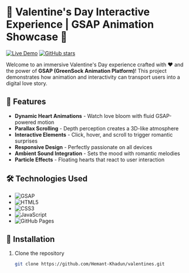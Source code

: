 # 💖 Valentine's Day Interactive Experience | GSAP Animation Showcase 💖

[![Live Demo](https://img.shields.io/badge/Demo-Explore%20Now-pink?style=for-the-badge&logo=github)](https://hemant-khadun.github.io/valentines/)
[![GitHub stars](https://img.shields.io/github/stars/Hemant-Khadun/valentines?style=for-the-badge)](https://github.com/Hemant-Khadun/valentines/stargazers)

Welcome to an immersive Valentine's Day experience crafted with ❤️ and the power of **GSAP (GreenSock Animation Platform)**! This project demonstrates how animation and interactivity can transport users into a digital love story.


## 🌟 Features
- **Dynamic Heart Animations** - Watch love bloom with fluid GSAP-powered motion
- **Parallax Scrolling** - Depth perception creates a 3D-like atmosphere
- **Interactive Elements** - Click, hover, and scroll to trigger romantic surprises
- **Responsive Design** - Perfectly passionate on all devices
- **Ambient Sound Integration** - Sets the mood with romantic melodies
- **Particle Effects** - Floating hearts that react to user interaction

## 🛠️ Technologies Used
- ![GSAP](https://img.shields.io/badge/GSAP-%2388CE02.svg?style=flat&logo=greensock&logoColor=white)
- ![HTML5](https://img.shields.io/badge/HTML5-E34F26?style=flat&logo=html5&logoColor=white)
- ![CSS3](https://img.shields.io/badge/CSS3-1572B6?style=flat&logo=css3&logoColor=white)
- ![JavaScript](https://img.shields.io/badge/JavaScript-F7DF1E?style=flat&logo=javascript&logoColor=black)
- ![GitHub Pages](https://img.shields.io/badge/GitHub%20Pages-222222?style=flat&logo=githubpages&logoColor=white)

## 🚀 Installation
1. Clone the repository
   ```bash
   git clone https://github.com/Hemant-Khadun/valentines.git
